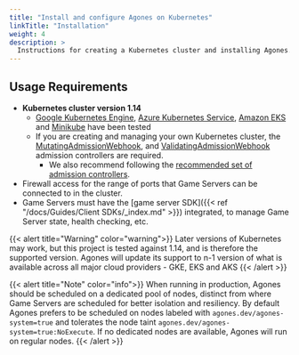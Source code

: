 ```yaml
---
title: "Install and configure Agones on Kubernetes"
linkTitle: "Installation"
weight: 4
description: >
  Instructions for creating a Kubernetes cluster and installing Agones.
---
```


## Usage Requirements

- **Kubernetes cluster version 1.14**
    - [Google Kubernetes Engine](https://cloud.google.com/kubernetes-engine/),
      [Azure Kubernetes Service](https://azure.microsoft.com/en-us/services/kubernetes-service/),
      [Amazon EKS](https://aws.amazon.com/eks/) and [Minikube](https://github.com/kubernetes/minikube) have been tested
    - If you are creating and managing your own Kubernetes cluster, the
    [MutatingAdmissionWebhook](https://kubernetes.io/docs/admin/admission-controllers/#mutatingadmissionwebhook-beta-in-19), and
    [ValidatingAdmissionWebhook](https://kubernetes.io/docs/admin/admission-controllers/#validatingadmissionwebhook-alpha-in-18-beta-in-19)
    admission controllers are required.
       - We also recommend following the
    [recommended set of admission controllers](https://kubernetes.io/docs/admin/admission-controllers/#is-there-a-recommended-set-of-admission-controllers-to-use).
- Firewall access for the range of ports that Game Servers can be connected to in the cluster.
- Game Servers must have the [game server SDK]({{< ref "/docs/Guides/Client SDKs/_index.md"  >}}) integrated, to manage Game Server state, health checking, etc.

{{< alert title="Warning" color="warning">}}
Later versions of Kubernetes may work, but this project is tested against 1.14, and is therefore the supported version.
Agones will update its support to n-1 version of what is available across all major cloud providers - GKE, EKS and AKS
{{< /alert >}}

{{< alert title="Note" color="info">}}
When running in production, Agones should be scheduled on a dedicated pool of nodes, distinct from where Game Servers
are scheduled for better isolation and resiliency. By default Agones prefers to be scheduled on nodes labeled with
`agones.dev/agones-system=true` and tolerates the node taint `agones.dev/agones-system=true:NoExecute`.
If no dedicated nodes are available, Agones will run on regular nodes.
{{< /alert >}}